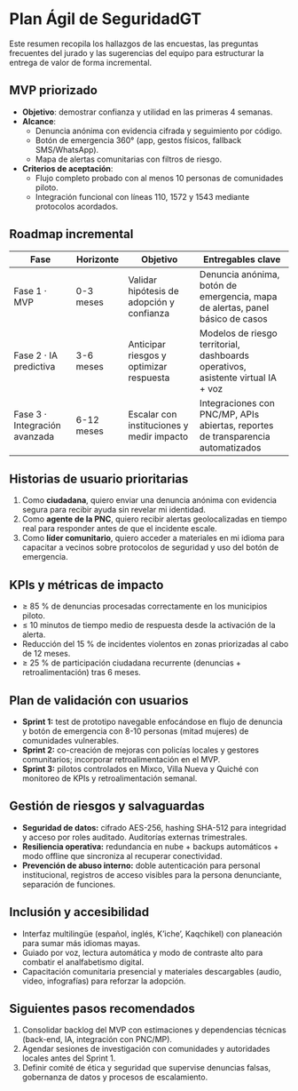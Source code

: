 # Plan Ágil de SeguridadGT

Este resumen recopila los hallazgos de las encuestas, las preguntas frecuentes del jurado y las sugerencias del equipo para estructurar la entrega de valor de forma incremental.

## MVP priorizado

- **Objetivo**: demostrar confianza y utilidad en las primeras 4 semanas.
- **Alcance**:
  - Denuncia anónima con evidencia cifrada y seguimiento por código.
  - Botón de emergencia 360° (app, gestos físicos, fallback SMS/WhatsApp).
  - Mapa de alertas comunitarias con filtros de riesgo.
- **Criterios de aceptación**:
  - Flujo completo probado con al menos 10 personas de comunidades piloto.
  - Integración funcional con líneas 110, 1572 y 1543 mediante protocolos acordados.

## Roadmap incremental

| Fase | Horizonte | Objetivo | Entregables clave |
| --- | --- | --- | --- |
| Fase 1 · MVP | 0-3 meses | Validar hipótesis de adopción y confianza | Denuncia anónima, botón de emergencia, mapa de alertas, panel básico de casos |
| Fase 2 · IA predictiva | 3-6 meses | Anticipar riesgos y optimizar respuesta | Modelos de riesgo territorial, dashboards operativos, asistente virtual IA + voz |
| Fase 3 · Integración avanzada | 6-12 meses | Escalar con instituciones y medir impacto | Integraciones con PNC/MP, APIs abiertas, reportes de transparencia automatizados |

## Historias de usuario prioritarias

1. Como **ciudadana**, quiero enviar una denuncia anónima con evidencia segura para recibir ayuda sin revelar mi identidad.
2. Como **agente de la PNC**, quiero recibir alertas geolocalizadas en tiempo real para responder antes de que el incidente escale.
3. Como **líder comunitario**, quiero acceder a materiales en mi idioma para capacitar a vecinos sobre protocolos de seguridad y uso del botón de emergencia.

## KPIs y métricas de impacto

- ≥ 85 % de denuncias procesadas correctamente en los municipios piloto.
- ≤ 10 minutos de tiempo medio de respuesta desde la activación de la alerta.
- Reducción del 15 % de incidentes violentos en zonas priorizadas al cabo de 12 meses.
- ≥ 25 % de participación ciudadana recurrente (denuncias + retroalimentación) tras 6 meses.

## Plan de validación con usuarios

- **Sprint 1:** test de prototipo navegable enfocándose en flujo de denuncia y botón de emergencia con 8-10 personas (mitad mujeres) de comunidades vulnerables.
- **Sprint 2:** co-creación de mejoras con policías locales y gestores comunitarios; incorporar retroalimentación en el MVP.
- **Sprint 3:** pilotos controlados en Mixco, Villa Nueva y Quiché con monitoreo de KPIs y retroalimentación semanal.

## Gestión de riesgos y salvaguardas

- **Seguridad de datos:** cifrado AES-256, hashing SHA-512 para integridad y acceso por roles auditado. Auditorías externas trimestrales.
- **Resiliencia operativa:** redundancia en nube + backups automáticos + modo offline que sincroniza al recuperar conectividad.
- **Prevención de abuso interno:** doble autenticación para personal institucional, registros de acceso visibles para la persona denunciante, separación de funciones.

## Inclusión y accesibilidad

- Interfaz multilingüe (español, inglés, K’iche’, Kaqchikel) con planeación para sumar más idiomas mayas.
- Guiado por voz, lectura automática y modo de contraste alto para combatir el analfabetismo digital.
- Capacitación comunitaria presencial y materiales descargables (audio, video, infografías) para reforzar la adopción.

## Siguientes pasos recomendados

1. Consolidar backlog del MVP con estimaciones y dependencias técnicas (back-end, IA, integración con PNC/MP).
2. Agendar sesiones de investigación con comunidades y autoridades locales antes del Sprint 1.
3. Definir comité de ética y seguridad que supervise denuncias falsas, gobernanza de datos y procesos de escalamiento.
